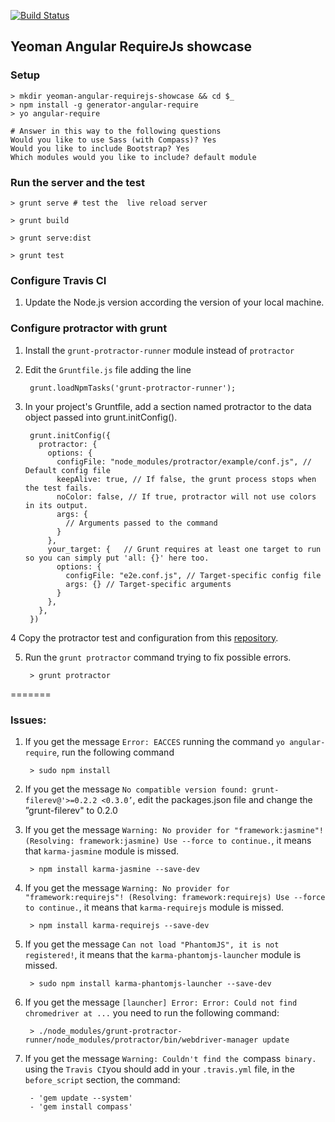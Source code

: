 [![Build Status](https://travis-ci.org/antonio-pierro/yo-angulare-requirejs-protractor-showcase.svg)](https://travis-ci.org/antonio-pierro/yo-angulare-requirejs-protractor-showcase)

## Yeoman Angular RequireJs showcase

### Setup

    > mkdir yeoman-angular-requirejs-showcase && cd $_
    > npm install -g generator-angular-require
    > yo angular-require

    # Answer in this way to the following questions 
    Would you like to use Sass (with Compass)? Yes
    Would you like to include Bootstrap? Yes
    Which modules would you like to include? default module

### Run the server and the test

    > grunt serve # test the  live reload server 

    > grunt build 

    > grunt serve:dist

    > grunt test

### Configure Travis CI 

1. Update the Node.js version according the version of your local machine.

### Configure protractor with grunt

1. Install the `grunt-protractor-runner` module instead of `protractor`

2. Edit the `Gruntfile.js` file adding the line 

        grunt.loadNpmTasks('grunt-protractor-runner');

3. In your project's Gruntfile, add a section named protractor to the data object passed into grunt.initConfig().

        grunt.initConfig({
          protractor: {
            options: {
              configFile: "node_modules/protractor/example/conf.js", // Default config file
              keepAlive: true, // If false, the grunt process stops when the test fails.
              noColor: false, // If true, protractor will not use colors in its output.
              args: {
                // Arguments passed to the command
              }
            },
            your_target: {   // Grunt requires at least one target to run so you can simply put 'all: {}' here too.
              options: {
                configFile: "e2e.conf.js", // Target-specific config file
                args: {} // Target-specific arguments
              }
            },
          },
        })

4 Copy the protractor test and configuration from this [repository](https://github.com/angular/protractor/tree/master/example).

5. Run the `grunt protractor` command trying to fix possible errors.

        > grunt protractor

=======
### Issues:

1. If you get the message `Error: EACCES` running the command `yo angular-require`, run the following command

        > sudo npm install

2. If you get the message `No compatible version found: grunt-filerev@'>=0.2.2 <0.3.0’`, edit the packages.json file and change the ”grunt-filerev" to 0.2.0

3. If you get the message `Warning: No provider for "framework:jasmine"! (Resolving: framework:jasmine) Use --force to continue.`, it means that `karma-jasmine` module is missed.

        > npm install karma-jasmine --save-dev

4. If you get the message `Warning: No provider for "framework:requirejs"! (Resolving: framework:requirejs) Use --force to continue.`,  it means that `karma-requirejs` module is missed.

        > npm install karma-requirejs --save-dev

5. If you get the message `Can not load "PhantomJS", it is not registered!`, it means that the `karma-phantomjs-launcher` module is missed.

        > sudo npm install karma-phantomjs-launcher --save-dev

6. If you get the message `[launcher] Error: Error: Could not find chromedriver at ...` you need to run the following command:

        > ./node_modules/grunt-protractor-runner/node_modules/protractor/bin/webdriver-manager update

7. If you get the message `Warning: Couldn't find the `compass` binary.` using the `Travis CI`you should add in your `.travis.yml` file, in the `before_script` section, the command:

        - 'gem update --system'
        - 'gem install compass'
